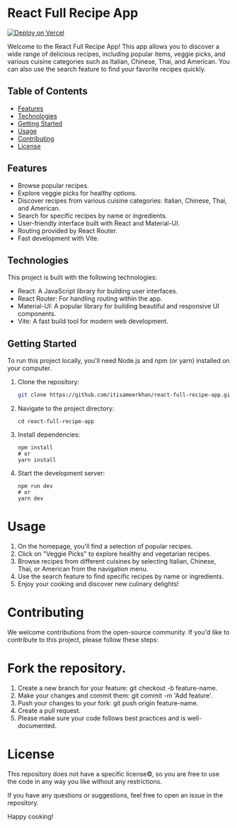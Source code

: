 # React Full Recipe App

[![Deploy on Vercel](https://img.shields.io/badge/Live%20Demo-Vercel-blue)](https://react-recipe-vert.vercel.app/)

Welcome to the React Full Recipe App! This app allows you to discover a wide range of delicious recipes, including popular items, veggie picks, and various cuisine categories such as Italian, Chinese, Thai, and American. You can also use the search feature to find your favorite recipes quickly.

## Table of Contents

- [Features](#features)
- [Technologies](#technologies)
- [Getting Started](#getting-started)
- [Usage](#usage)
- [Contributing](#contributing)
- [License](#license)

## Features

- Browse popular recipes.
- Explore veggie picks for healthy options.
- Discover recipes from various cuisine categories: Italian, Chinese, Thai, and American.
- Search for specific recipes by name or ingredients.
- User-friendly interface built with React and Material-UI.
- Routing provided by React Router.
- Fast development with Vite.

## Technologies

This project is built with the following technologies:

- React: A JavaScript library for building user interfaces.
- React Router: For handling routing within the app.
- Material-UI: A popular library for building beautiful and responsive UI components.
- Vite: A fast build tool for modern web development.

## Getting Started

To run this project locally, you'll need Node.js and npm (or yarn) installed on your computer.

1. Clone the repository:

   ```bash
   git clone https://github.com/itisameerkhan/react-full-recipe-app.git

2. Navigate to the project directory:
   ```
   cd react-full-recipe-app

3. Install dependencies:

   ```
   npm install
   # or
   yarn install

4. Start the development server:

   ```
   npm run dev
   # or
   yarn dev

# Usage

1. On the homepage, you'll find a selection of popular recipes.
2. Click on "Veggie Picks" to explore healthy and vegetarian recipes.
3. Browse recipes from different cuisines by selecting Italian, Chinese, Thai, or American from the navigation menu.
4. Use the search feature to find specific recipes by name or ingredients.
5. Enjoy your cooking and discover new culinary delights!

# Contributing

We welcome contributions from the open-source community. If you'd like to contribute to this project, please follow these steps:

# Fork the repository.

1. Create a new branch for your feature: git checkout -b feature-name.
2. Make your changes and commit them: git commit -m 'Add feature'.
3. Push your changes to your fork: git push origin feature-name.
4. Create a pull request.
5. Please make sure your code follows best practices and is well-documented.

# License

This repository does not have a specific license©, so you are free to use the code in any way you like without any restrictions.

If you have any questions or suggestions, feel free to open an issue in the repository.

Happy cooking!

